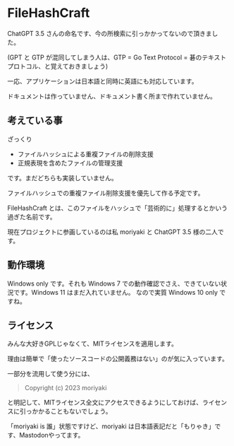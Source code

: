 # FileHashCraft

ChatGPT 3.5 さんの命名です、今の所検索に引っかかってないので頂きました。

(GPT と GTP が混同してしまう人は、GTP = Go Text Protocol = 碁のテキストプロトコル、と覚えておきましょう)

一応、アプリケーションは日本語と同時に英語にも対応しています。

ドキュメントは作っていません、ドキュメント書く所まで作れていません。

## 考えている事

ざっくり

- ファイルハッシュによる重複ファイルの削除支援
- 正規表現を含めたファイルの管理支援

です。まだどちらも実装していません。

ファイルハッシュでの重複ファイル削除支援を優先して作る予定です。

FileHashCraft とは、このファイルをハッシュで「芸術的に」処理するとかいう過ぎた名前です。

現在プロジェクトに参画しているのは私 moriyaki と ChatGPT 3.5 様の二人です。

## 動作環境

Windows only です。それも Windows 7 での動作確認でさえ、できていない状況です。Windows 11 はまだ入れていません。
なので実質 Windows 10 only ですね。

## ライセンス

みんな大好きGPLじゃなくて、MITライセンスを適用します。

理由は簡単で「使ったソースコードの公開義務はない」のが気に入っています。

一部分を流用して使う分には、

> Copyright (c) 2023 moriyaki

と明記して、MITライセンス全文にアクセスできるようにしておけば、ライセンスに引っかかることもないでしょう。

「moriyaki is 誰」状態ですけど、moriyaki は日本語表記だと「もりゃき」です、Mastodonやってます。
